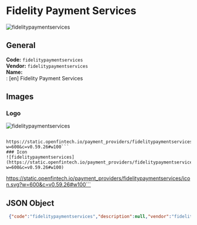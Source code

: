 # Fidelity Payment Services 
![fidelitypaymentservices](https://static.openfintech.io/payment_providers/fidelitypaymentservices/logo.svg?w=600&c=v0.59.26#w100)  
## General 
**Code:** `fidelitypaymentservices`  
**Vendor:** `fidelitypaymentservices`  
**Name:**  
:	[en] Fidelity Payment Services  
## Images 
### Logo 
![fidelitypaymentservices](https://static.openfintech.io/payment_providers/fidelitypaymentservices/logo.svg?w=600&c=v0.59.26#w100)  
```
 https://static.openfintech.io/payment_providers/fidelitypaymentservices/logo.svg?w=600&c=v0.59.26#w100```  
### Icon 
![fidelitypaymentservices](https://static.openfintech.io/payment_providers/fidelitypaymentservices/icon.svg?w=600&c=v0.59.26#w100)  
```
 https://static.openfintech.io/payment_providers/fidelitypaymentservices/icon.svg?w=600&c=v0.59.26#w100```  
## JSON Object 
```json
 {"code":"fidelitypaymentservices","description":null,"vendor":"fidelitypaymentservices","categories":null,"countries":null,"payment_method":null,"payout_method":null,"metadata":{"about_payments_code":"fidelitypaymentservices"},"name":{"en":"Fidelity Payment Services"}}```  

